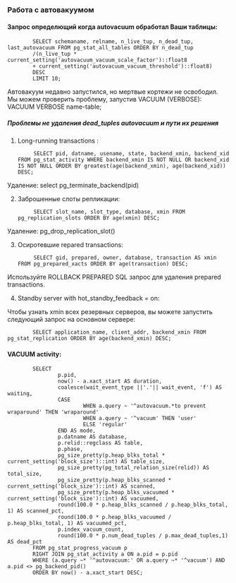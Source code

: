 ### Работа с автовакуумом

#### Запрос определющий когда autovacuum обработал Ваши таблицы:

            SELECT schemaname, relname, n_live_tup, n_dead_tup, last_autovacuum FROM pg_stat_all_tables ORDER BY n_dead_tup
            /(n_live_tup * current_setting('autovacuum_vacuum_scale_factor')::float8
            + current_setting('autovacuum_vacuum_threshold')::float8)
            DESC
            LIMIT 10;

Автовакуум недавно запустился, но мертвые кортежи не освободил. Мы можем проверить проблему, запустив VACUUM (VERBOSE):
VACUUM VERBOSE name-table;

##### Проблемы не удаления dead_tuples autovacuum и пути их решения

1. Long-running transactions :

            SELECT pid, datname, usename, state, backend_xmin, backend_xid FROM pg_stat_activity WHERE backend_xmin IS NOT NULL OR backend_xid IS NOT NULL ORDER BY greatest(age(backend_xmin), age(backend_xid)) DESC;

Удаление: select pg_terminate_backend(pid)

2. Заброшенные слоты репликации:

            SELECT slot_name, slot_type, database, xmin FROM pg_replication_slots ORDER BY age(xmin) DESC;

Удаление: pg_drop_replication_slot() 

3. Осиротевшие repared transactions:

            SELECT gid, prepared, owner, database, transaction AS xmin FROM pg_prepared_xacts ORDER BY age(transaction) DESC;

Используйте ROLLBACK PREPARED SQL запрос для удаления prepared transactions.

4. Standby server with hot_standby_feedback = on:

Чтобы узнать xmin всех резервных серверов, вы можете запустить следующий запрос на основном сервере:

            SELECT application_name, client_addr, backend_xmin FROM pg_stat_replication ORDER BY age(backend_xmin) DESC;

#### VACUUM activity:

            SELECT
                    p.pid,
                    now() - a.xact_start AS duration,
                    coalesce(wait_event_type ||'.'|| wait_event, 'f') AS waiting,
                    CASE 
                            WHEN a.query ~ '^autovacuum.*to prevent wraparound' THEN 'wraparound' 
                            WHEN a.query ~ '^vacuum' THEN 'user'
                            ELSE 'regular'
                    END AS mode,
                    p.datname AS database,
                    p.relid::regclass AS table,
                    p.phase,
                    pg_size_pretty(p.heap_blks_total * current_setting('block_size')::int) AS table_size,
                    pg_size_pretty(pg_total_relation_size(relid)) AS total_size,
                    pg_size_pretty(p.heap_blks_scanned * current_setting('block_size')::int) AS scanned,
                    pg_size_pretty(p.heap_blks_vacuumed * current_setting('block_size')::int) AS vacuumed,
                    round(100.0 * p.heap_blks_scanned / p.heap_blks_total, 1) AS scanned_pct,
                    round(100.0 * p.heap_blks_vacuumed / p.heap_blks_total, 1) AS vacuumed_pct,
                    p.index_vacuum_count,
                    round(100.0 * p.num_dead_tuples / p.max_dead_tuples,1) AS dead_pct
            FROM pg_stat_progress_vacuum p
            RIGHT JOIN pg_stat_activity a ON a.pid = p.pid
            WHERE (a.query ~* '^autovacuum:' OR a.query ~* '^vacuum') AND a.pid <> pg_backend_pid()
            ORDER BY now() - a.xact_start DESC;
